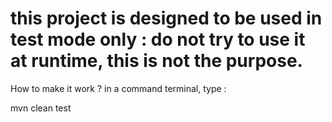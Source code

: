 # this project is designed to be used in test mode only : do not try to use it at runtime, this is not the purpose.

How to make it work ?
in a command terminal, type : 

mvn clean test







